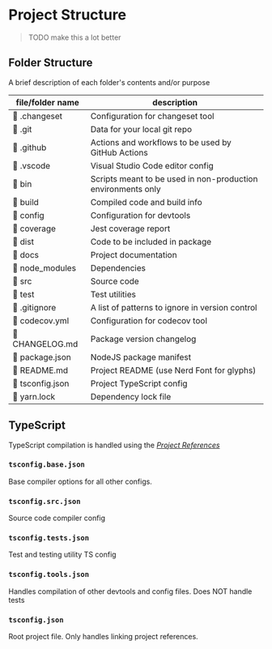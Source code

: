 # Project Structure

> TODO make this a lot better

## Folder Structure

A brief description of each folder's contents and/or purpose

| file/folder name | description                                                  |
| ---------------- | ------------------------------------------------------------ |
|  .changeset     | Configuration for changeset tool                             |
|  .git           | Data for your local git repo                                 |
|  .github        | Actions and workflows to be used by GitHub Actions           |
|  .vscode        | Visual Studio Code editor config                             |
|  bin            | Scripts meant to be used in non-production environments only |
|  build          | Compiled code and build info                                 |
|  config         | Configuration for devtools                                   |
|  coverage       | Jest coverage report                                         |
|  dist           | Code to be included in package                               |
|  docs           | Project documentation                                        |
|  node_modules   | Dependencies                                                 |
|  src            | Source code                                                  |
|  test           | Test utilities                                               |
|  .gitignore     | A list of patterns to ignore in version control              |
|  codecov.yml    | Configuration for codecov tool                               |
|  CHANGELOG.md   | Package version changelog                                    |
|  package.json   | NodeJS package manifest                                      |
|  README.md      | Project README (use Nerd Font for glyphs)                    |
|  tsconfig.json  | Project TypeScript config                                    |
|  yarn.lock      | Dependency lock file                                         |

## TypeScript

TypeScript compilation is handled using the [_Project References_](project-references-link)

### `tsconfig.base.json`

Base compiler options for all other configs.

### `tsconfig.src.json`

Source code compiler config

### `tsconfig.tests.json`

Test and testing utility TS config

### `tsconfig.tools.json`

Handles compilation of other devtools and config files. Does NOT handle tests

### `tsconfig.json`

Root project file. Only handles linking project references.

[project-references-link]: https://www.typescriptlang.org/docs/handbook/project-references.html
